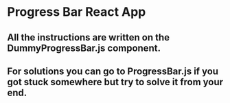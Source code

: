 # Progress Bar React App

## All the instructions are written on the DummyProgressBar.js component.

## For solutions you can go to ProgressBar.js if you got stuck somewhere but try to solve it from your end.